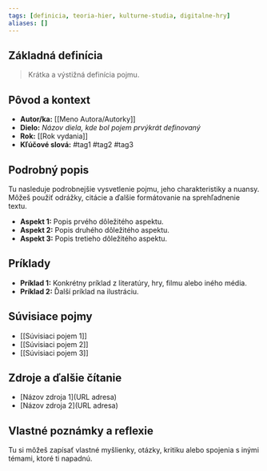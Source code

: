 ```yaml
---
tags: [definicia, teoria-hier, kulturne-studia, digitalne-hry]
aliases: []
---
```


## Základná definícia

> Krátka a výstižná definícia pojmu.

## Pôvod a kontext

* **Autor/ka:** [[Meno Autora/Autorky]]
* **Dielo:** *Názov diela, kde bol pojem prvýkrát definovaný*
* **Rok:** [[Rok vydania]]
* **Kľúčové slová:** #tag1 #tag2 #tag3

## Podrobný popis

Tu nasleduje podrobnejšie vysvetlenie pojmu, jeho charakteristiky a nuansy. Môžeš použiť odrážky, citácie a ďalšie formátovanie na sprehľadnenie textu.

* **Aspekt 1:** Popis prvého dôležitého aspektu.
* **Aspekt 2:** Popis druhého dôležitého aspektu.
* **Aspekt 3:** Popis tretieho dôležitého aspektu.

## Príklady

* **Príklad 1:** Konkrétny príklad z literatúry, hry, filmu alebo iného média.
* **Príklad 2:** Ďalší príklad na ilustráciu.

## Súvisiace pojmy

* [[Súvisiaci pojem 1]]
* [[Súvisiaci pojem 2]]
* [[Súvisiaci pojem 3]]

## Zdroje a ďalšie čítanie

* [Názov zdroja 1](URL adresa)
* [Názov zdroja 2](URL adresa)

## Vlastné poznámky a reflexie

Tu si môžeš zapísať vlastné myšlienky, otázky, kritiku alebo spojenia s inými témami, ktoré ti napadnú.